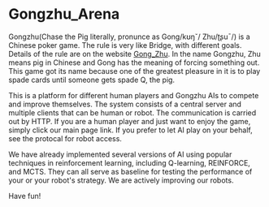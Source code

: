 # Gongzhu_Arena
Gongzhu(Chase the Pig literally, pronunce as Gong/kʊŋˇ/ Zhu/ʈʂuˉ/) is a Chinese poker game. The rule is very like Bridge, with different goals. Details of the rule are on the website [Gong_Zhu](https://en.wikipedia.org/wiki/Gong_Zhu). In the name Gongzhu, Zhu means pig in Chinese and Gong has the meaning of forcing something out. This game got its name because one of the greatest pleasure in it is to play spade cards until someone gets spade Q, the pig. 


This is a platform for different human players and Gongzhu AIs to compete and improve themselves. The system consists of a central server and multiple clients that can be human or robot. The communication is carried out by HTTP. If you are a human player and just want to enjoy the game, simply click our main page link. If you prefer to let AI play on your behalf, see the protocal for robot access. 

We have already implemented several versions of AI using popular techniques in reinforcement learning, including Q-learning, REINFORCE, and MCTS. They can all serve as baseline for testing the performance of your or your robot's strategy. We are actively improving our robots.

Have fun!
